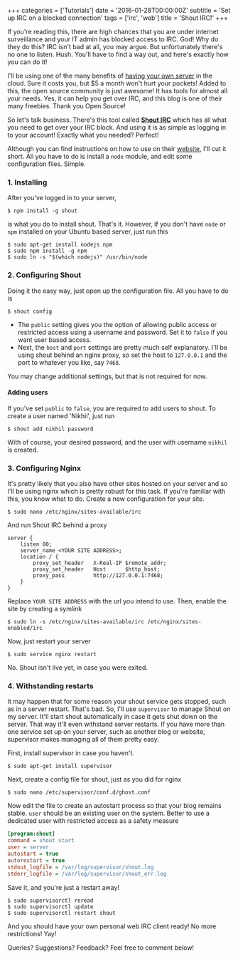 +++
categories = ['Tutorials']
date = '2016-01-28T00:00:00Z'
subtitle = 'Set up IRC on a blocked connection'
tags = ['irc', 'web']
title = 'Shout IRC!'
+++

If you're reading this, there are high chances that you are under internet surveillance and your IT
admin has blocked access to IRC. God! Why do they do this? IRC isn't bad at all, you may argue. But
unfortunately there's no one to listen. Hush. You'll have to find a way out, and here's exactly how
you can do it!

I'll be using one of the many benefits of
[having your own server](https://www.digitalocean.com/?refcode=ad1b7e083b2e) in the cloud. Sure it
costs you, but $5 a month won't hurt your pockets! Added to this, the open source community is just
awesome! It has tools for almost all your needs. Yes, it can help you get over IRC, and this blog is
one of their many freebies. Thank you Open Source!

So let's talk business. There's this tool called [**Shout IRC**](http://shout-irc.com/) which has
all what you need to get over your IRC block. And using it is as simple as logging in to your
account! Exactly what you needed? Perfect!

Although you can find instructions on how to use on their [website](http://shout-irc.com/), I'll cut
it short. All you have to do is install a `node` module, and edit some configuration files. Simple.

### 1. Installing

After you've logged in to your server,

```console
$ npm install -g shout
```

is what you do to install shout. That's it. However, if you don't have `node` or `npm` installed on
your Ubuntu based server, just run this

```console
$ sudo apt-get install nodejs npm
$ sudo npm install -g npm
$ sudo ln -s "$(which nodejs)" /usr/bin/node
```

### 2. Configuring Shout

Doing it the easy way, just open up the configuration file. All you have to do is

```console
$ shout config
```

- The `public` setting gives you the option of allowing public access or restricted access using a
  username and password. Set it to `false` if you want user based access.
- Next, the `host` and `port` settings are pretty much self explanatory. I'll be using shout behind
  an nginx proxy, so set the host to `127.0.0.1` and the port to whatever you like, say `7468`.

You may change additional settings, but that is not required for now.

#### Adding users

If you've set `public` to `false`, you are required to add users to shout. To create a user named
'Nikhil', just run

```console
$ shout add nikhil password
```

With of course, your desired password, and the user with username `nikhil` is created.

### 3. Configuring Nginx

It's pretty likely that you also have other sites hosted on your server and so I'll be using nginx
which is pretty robust for this task. If you're familiar with this, you know what to do. Create a
new configuration for your site.

```console
$ sudo nano /etc/nginx/sites-available/irc
```

And run Shout IRC behind a proxy

```nginx
server {
    listen 80;
    server_name <YOUR SITE ADDRESS>;
    location / {
        proxy_set_header   X-Real-IP $remote_addr;
        proxy_set_header   Host      $http_host;
        proxy_pass         http://127.0.0.1:7468;
    }
}
```

Replace `YOUR SITE ADDRESS` with the url you intend to use. Then, enable the site by creating a
symlink

```console
$ sudo ln -s /etc/nginx/sites-available/irc /etc/nginx/sites-enabled/irc
```

Now, just restart your server

```console
$ sudo service nginx restart
```

No. Shout isn't live yet, in case you were exited.

### 4. Withstanding restarts

It may happen that for some reason your shout service gets stopped, such as in a server restart.
That's bad. So, I'll use `supervisor` to manage Shout on my server. It'll start shout automatically
in case it gets shut down on the server. That way it'll even withstand server restarts. If you have
more than one service set up on your server, such as another blog or website, supervisor makes
managing all of them pretty easy.

First, install supervisor in case you haven't.

```console
$ sudo apt-get install supervisor
```

Next, create a config file for shout, just as you did for nginx

```console
$ sudo nano /etc/supervisor/conf.d/ghost.conf
```

Now edit the file to create an autostart process so that your blog remains stable. `user` should be
an existing user on the system. Better to use a dedicated user with restricted access as a safety
measure

```ini
[program:shout]
command = shout start
user = server
autostart = true
autorestart = true
stdout_logfile = /var/log/supervisor/shout.log
stderr_logfile = /var/log/supervisor/shout_err.log
```

Save it, and you're just a restart away!

```console
$ sudo supervisorctl reread
$ sudo supervisorctl update
$ sudo supervisorctl restart shout
```

And you should have your own personal web IRC client ready! No more restrictions! Yay!

Queries? Suggestions? Feedback? Feel free to comment below!
